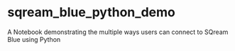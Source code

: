 # sqream_blue_python_demo
A Notebook demonstrating the multiple ways users can connect to SQream Blue using Python
